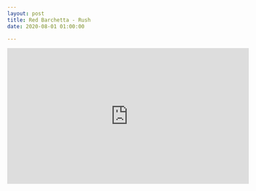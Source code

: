 ```yaml
---
layout: post
title: Red Barchetta - Rush
date: 2020-08-01 01:00:00

---
```



<iframe width="560" height="315" src="https://www.youtube.com/embed/FAvQSkK8Z8U" frameborder="0" allow="accelerometer; autoplay; encrypted-media; gyroscope; picture-in-picture" allowfullscreen></iframe>

